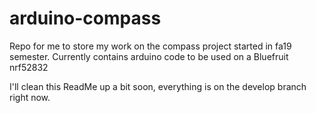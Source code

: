 # arduino-compass
Repo for me to store my work on the compass project started in fa19 semester. Currently contains arduino code to be used on a Bluefruit nrf52832

I'll clean this ReadMe up a bit soon, everything is on the develop branch right now.
